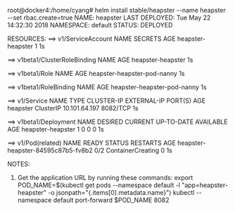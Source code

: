 root@docker4:/home/cyang# helm install stable/heapster --name heapster --set rbac.create=true
NAME:   heapster
LAST DEPLOYED: Tue May 22 14:32:30 2018
NAMESPACE: default
STATUS: DEPLOYED

RESOURCES:
==> v1/ServiceAccount
NAME               SECRETS  AGE
heapster-heapster  1        1s

==> v1beta1/ClusterRoleBinding
NAME               AGE
heapster-heapster  1s

==> v1beta1/Role
NAME                         AGE
heapster-heapster-pod-nanny  1s

==> v1beta1/RoleBinding
NAME                         AGE
heapster-heapster-pod-nanny  1s

==> v1/Service
NAME      TYPE       CLUSTER-IP     EXTERNAL-IP  PORT(S)   AGE
heapster  ClusterIP  10.101.64.197  <none>       8082/TCP  1s

==> v1beta1/Deployment
NAME               DESIRED  CURRENT  UP-TO-DATE  AVAILABLE  AGE
heapster-heapster  1        0        0           0          1s

==> v1/Pod(related)
NAME                                READY  STATUS             RESTARTS  AGE
heapster-heapster-84595c87b5-fv8b2  0/2    ContainerCreating  0         1s


NOTES:
1. Get the application URL by running these commands:
  export POD_NAME=$(kubectl get pods --namespace default -l "app=heapster-heapster" -o jsonpath="{.items[0].metadata.name}")
  kubectl --namespace default port-forward $POD_NAME 8082
